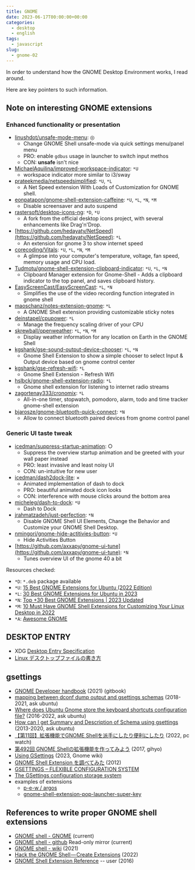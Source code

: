 ```yaml
---
title: GNOME
date: 2023-06-17T00:00:00+00:00
categories:
  - desktop
  - english
tags:
  - javascript
slug:
  - gnome-02
---
```


In order to understand how the GNOME Desktop Environment works, I read around.

Here are key pointers to such information.

## Note on interesting GNOME extensions

### Enhanced functionality or presentation

- [linushdot/unsafe-mode-menu](https://github.com/linushdot/unsafe-mode-menu.git): ◎
  - Change GNOME Shell unsafe-mode via quick settings menu/panel menu
  - PRO: enable `gdbus` usage in launcher to switch input methos
  - CON: **unsafe** isn't nice
- [MichaelAquilina/improved-workspace-indicator](https://github.com/MichaelAquilina/improved-workspace-indicator): `*U`
  - workspace indicator more similar to i3/sway
- [prateekmedia/netspeedsimplified](https://github.com/prateekmedia/netspeedsimplified): `*U`, `*L`
  - A Net Speed extension With Loads of Customization for GNOME shell.
- [eonpatapon/gnome-shell-extension-caffeine](https://github.com/eonpatapon/gnome-shell-extension-caffeine): `*U`, `*L`, `*N`, `*M`
  - Disable screensaver and auto suspend
- [rastersoft/desktop-icons-ng](https://gitlab.com/rastersoft/desktop-icons-ng): `*D`, `*U`
  - A fork from the official desktop icons project, with several enhancements like Drag'n'Drop.
- [https://github.com/hedayaty/NetSpeed](https://github.com/hedayaty/NetSpeed): `*L`
  - An extension for gnome 3 to show internet speed
- [corecoding/Vitals](https://github.com/corecoding/Vitals): `*U`, `*L`, `*N`, `*M`
  - A glimpse into your computer's temperature, voltage, fan speed, memory usage and CPU load.
- [Tudmotu/gnome-shell-extension-clipboard-indicator](https://github.com/Tudmotu/gnome-shell-extension-clipboard-indicator): `*U`, `*L`, `*N`
  - Clipboard Manager extension for Gnome-Shell - Adds a clipboard indicator to the top panel, and saves clipboard history.
- [EasyScreenCast/EasyScreenCast](https://github.com/EasyScreenCast/EasyScreenCast): `*L`, `*N`
  - Simplifies the use of the video recording function integrated in gnome shell
- [maoschanz/notes-extension-gnome](https://github.com/maoschanz/notes-extension-gnome): `*L`
  - A GNOME Shell extension providing customizable sticky notes
- [deinstapel/cpupower](https://github.com/deinstapel/cpupower): `*L`
  - Manage the frequency scaling driver of your CPU
- [skrewball/openweather](https://gitlab.com/skrewball/openweather): `*L`, `*N`, `*M`
  - Display weather information for any location on Earth in the GNOME Shell
- [kgshank/gse-sound-output-device-chooser](https://github.com/kgshank/gse-sound-output-device-chooser): `*L`, `*N`
  - Gnome Shell Extension to show a simple chooser to select Input & Output device based on gnome control center
- [kgshank/gse-refresh-wifi](https://github.com/kgshank/gse-refresh-wifi): `*L`
  - Gnome Shell Extension - Refresh Wifi
- [hslbck/gnome-shell-extension-radio](https://github.com/hslbck/gnome-shell-extension-radio): `*L`
  - Gnome shell extension for listening to internet radio streams
- [zagortenay333/cronomix](https://github.com/zagortenay333/cronomix): `*L`
  - All-in-one timer, stopwatch, pomodoro, alarm, todo and time tracker gnome-shell extension
- [bjarosze/gnome-bluetooth-quick-connect](https://github.com/bjarosze/gnome-bluetooth-quick-connect): `*N`
  - Allow to connect bluetooth paired devices from gnome control panel



### Generic UI taste tweak

- [icedman/suppress-startup-animation](https://github.com/icedman/suppress-startup-animation.git): ○
  - Suppress the overview startup animation and be greeted with your wall paper instead
  - PRO: least invasive and least noisy UI
  - CON: un-intuitive for new user
- [icedman/dash2dock-lite](https://github.com/icedman/dash2dock-lite): ×
  - Animated implementation of dash to dock
  - PRO: beautiful animated dock icon looks
  - CON: interference with mouse clicks around the bottom area
- [micheleg/dash-to-dock](https://github.com/micheleg/dash-to-dock): `*U`
  - Dash to Dock
- [jrahmatzadeh/just-perfection](https://gitlab.gnome.org/jrahmatzadeh/just-perfection): `*N`
  - Disable GNOME Shell UI Elements, Change the Behavior and Customize your GNOME Shell Desktop.
- [nmingori/gnome-hide-actitivies-button](https://github.com/nmingori/gnome-hide-actitivies-button): `*U`
  - Hide Activities Button
- [https://github.com/axxapy/gnome-ui-tune](https://github.com/axxapy/gnome-ui-tune): `*N`
  - Tunes overview UI of the gnome 40 a bit


Resources checked:

- `*D`: `*.deb` package available
- `*U`: [15 Best GNOME Extensions for Ubuntu (2022 Edition)](https://www.omgubuntu.co.uk/best-gnome-shell-extensions)
- `*L`: [30 Best GNOME Extensions for Ubuntu in 2023](https://linuxhint.com/best_gnome_extensions/)
- `*N`: [Top +30 Best GNOME Extensions | 2023 Updated](https://medium.com/nerd-for-tech/18-best-gnome-extensions-8e7c4f947ef5)
- `*M`: [10 Must Have GNOME Shell Extensions for Customizing Your Linux Desktop in 2022](https://www.makeuseof.com/must-have-gnome-shell-extensions-linux-desktop/)
- `*A`: [Awesome GNOME](https://github.com/Kazhnuz/awesome-gnome)


## DESKTOP ENTRY

- XDG [Desktop Entry Specification](https://specifications.freedesktop.org/desktop-entry-spec/desktop-entry-spec-latest.html)
- [Linux デスクトップファイルの書き方](https://endy-tech.hatenablog.jp/entry/desktop_entry)

## gsettings

- [GNOME Developer handbook](https://bharatkalluri.gitbook.io/gnome-developer-handbook/) (2021) (gitbook)
- [mapping between dconf dump output and gsettings schemas](https://askubuntu.com/questions/1064313/mapping-between-dconf-dump-output-and-gsettings-schemas/1064329#1064329) (2018-2021, ask ubuntu)
- [Where does Ubuntu Gnome store the keyboard shortcuts configuration file?](https://askubuntu.com/questions/787451/where-does-ubuntu-gnome-store-the-keyboard-shortcuts-configuration-file) (2016-2022, ask ubuntu)
- [How can I get Summary and Description of Schema using gsettings](https://askubuntu.com/questions/271886/how-can-i-get-summary-and-description-of-schema-using-gsettings) (2013-2020, ask ubuntu)
- [【第11回】拡張機能でGNOME Shellを派手にしたり便利にしたり](https://pc.watch.impress.co.jp/docs/column/ubuntu/1440667.html) (2022, pc watch)
- [第492回 GNOME Shellの拡張機能を作ってみよう](https://gihyo.jp/admin/serial/01/ubuntu-recipe/0767) (2017, gihyo)
- [Using GSettings](https://wiki.gnome.org/HowDoI/GSettings) (2023, Gnome wiki)
- [GNOME Shell Extension を調べてみた](https://fut-nis.hatenadiary.jp/entry/20120626/1340716798) (2012)
- [GSETTINGS – FLEXIBLE CONFIGURATION SYSTEM](http://zderadicka.eu/gsettings-flexible-configuration-system/)
- [The GSettings configuration storage system](https://encarsia.github.io/en/posts/gsettings/)
- examples of extensions
  - [p-e-w / argos](https://github.com/p-e-w/argos)
  - [gnome-shell-extension-pop-launcher-super-key](https://github.com/ManeLippert/gnome-shell-extension-pop-launcher-super-key)





## References to write proper GNOME shell extensions

- [GNOME shell - GNOME](https://gitlab.gnome.org/GNOME/gnome-shell) (current)
- [GNOME shell - github](https://github.com/GNOME/gnome-shell) Read-only mirror (current)
- [GNOME shell - wiki](https://wiki.gnome.org/Projects/GnomeShell) (2021)
- [Hack the GNOME Shell — Create Extensions](https://itnext.io/hacking-the-gnome-shell-create-extensions-ef3e4ecac325) (2022)
- [GNOME Shell Extension Reference](https://github.com/julio641742/gnome-shell-extension-reference) -- user (2016)


<!-- vim: set sw=4 sts=4 ai si et tw=79 ft=markdown: -->
